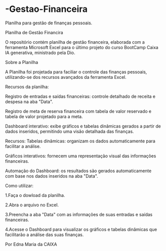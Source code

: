 # -Gestao-Financeira
Planilha para gestão de finanças pessoais.

Planilha de Gestão Financira

O repositório contém planilha de gestão financeira, elaborada com
a ferramenta Microsoft Excel para o último projeto do curso
BootCamp Caixa IA generativa, ministrado pela Dio.

Sobre a Planilha

A Planilha foi projetada para faciliar o controle das finanças pessoais, 
utilizando-se dos recursos avançados da ferramenta Excel.

Recursos da planilha:

Registro de entradas e saídas financeiras: controle detalhado de receita
e despesa na aba "Data".

Registro de meta de reserva financeira com tabela de valor reservado e
tabela de valor projetado para a meta.

Dashboard interativo: exibe gráficos e tabelas dinâmicas gerados a partir
de dados inseridos, permitindo uma visão detalhada das finanças.

Recursos:
Tabelas dinâmicas: organizam os dados automaticamente para facilitar 
a análise.

Gráficos interativos: fornecem uma representação visual das informações
financeiras.

Automação do Dashboard: os resultados são gerados automaticamente
com base nos dados inseridos na aba "Data".

Como utilizar:

1.Faça o dowload da planilha.
   
2.Abra o arquivo no Excel.

3.Preencha a aba "Data" com as informações de suas entradas e saídas
financeiras.

4.Acesse o Dashboard para visualizar os gráficos e tabelas dinâmicas 
que facilitarão a análise das suas finanças.


Por Edna Maria da CAIXA

